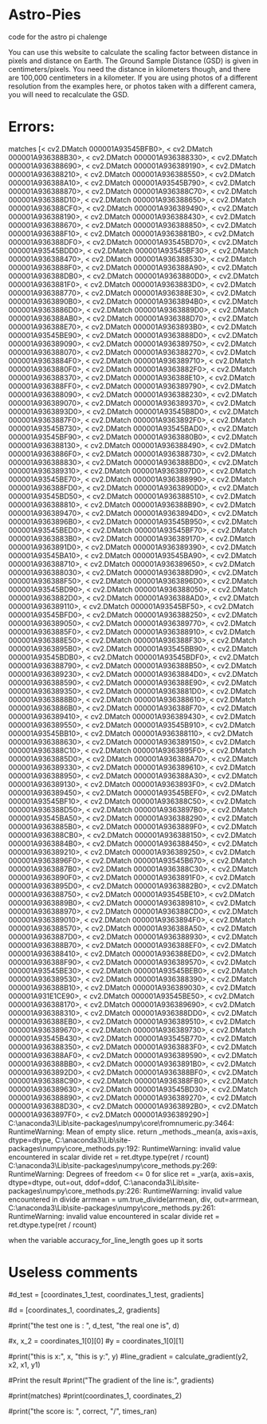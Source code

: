 # Astro-Pies
code for the astro pi chalenge

You can use this website to calculate the scaling factor between distance in pixels and distance on Earth. The Ground Sample Distance (GSD) is given in centimeters/pixels. You need the distance in kilometers though, and there are 100,000 centimeters in a kilometer. If you are using photos of a different resolution from the examples here, or photos taken with a different camera, you will need to recalculate the GSD.

# Errors:

matches [< cv2.DMatch 000001A93545BFB0>, < cv2.DMatch 000001A936388B30>, < cv2.DMatch 000001A936388330>, < cv2.DMatch 000001A936388690>, < cv2.DMatch 000001A936389190>, < cv2.DMatch 000001A936388210>, < cv2.DMatch 000001A936388550>, < cv2.DMatch 000001A936388A10>, < cv2.DMatch 000001A93545B790>, < cv2.DMatch 000001A936388870>, < cv2.DMatch 000001A936388C70>, < cv2.DMatch 000001A936388D10>, < cv2.DMatch 000001A936388650>, < cv2.DMatch 000001A936388CF0>, < cv2.DMatch 000001A936389490>, < cv2.DMatch 000001A936388190>, < cv2.DMatch 000001A936388430>, < cv2.DMatch 000001A936388670>, < cv2.DMatch 000001A936388850>, < cv2.DMatch 000001A936388F10>, < cv2.DMatch 000001A9363881B0>, < cv2.DMatch 000001A936388DF0>, < cv2.DMatch 000001A93545BD70>, < cv2.DMatch 000001A93545BDD0>, < cv2.DMatch 000001A93545BF30>, < cv2.DMatch 000001A936388470>, < cv2.DMatch 000001A936388530>, < cv2.DMatch 000001A9363888F0>, < cv2.DMatch 000001A936388A90>, < cv2.DMatch 000001A936388DB0>, < cv2.DMatch 000001A9363880D0>, < cv2.DMatch 000001A9363881F0>, < cv2.DMatch 000001A9363883D0>, < cv2.DMatch 000001A936388770>, < cv2.DMatch 000001A936388E30>, < cv2.DMatch 000001A9363890B0>, < cv2.DMatch 000001A9363894B0>, < cv2.DMatch 000001A9363886D0>, < cv2.DMatch 000001A9363889D0>, < cv2.DMatch 000001A936388AB0>, < cv2.DMatch 000001A936388D70>, < cv2.DMatch 000001A936388E70>, < cv2.DMatch 000001A9363893B0>, < cv2.DMatch 000001A93545BE90>, < cv2.DMatch 000001A9363888D0>, < cv2.DMatch 000001A936389090>, < cv2.DMatch 000001A936389750>, < cv2.DMatch 000001A936388070>, < cv2.DMatch 000001A936388270>, < cv2.DMatch 000001A9363884F0>, < cv2.DMatch 000001A936389710>, < cv2.DMatch 000001A9363880F0>, < cv2.DMatch 000001A9363882F0>, < cv2.DMatch 000001A936388370>, < cv2.DMatch 000001A936388E10>, < cv2.DMatch 000001A936388FF0>, < cv2.DMatch 000001A936389790>, < cv2.DMatch 000001A936388090>, < cv2.DMatch 000001A936388230>, < cv2.DMatch 000001A936389070>, < cv2.DMatch 000001A936389370>, < cv2.DMatch 000001A9363893D0>, < cv2.DMatch 000001A93545B8D0>, < cv2.DMatch 000001A9363887F0>, < cv2.DMatch 000001A9363892F0>, < cv2.DMatch 000001A93545B730>, < cv2.DMatch 000001A93545BAD0>, < cv2.DMatch 000001A93545BF90>, < cv2.DMatch 000001A9363880B0>, < cv2.DMatch 000001A936388130>, < cv2.DMatch 000001A936388490>, < cv2.DMatch 000001A9363886F0>, < cv2.DMatch 000001A936388730>, < cv2.DMatch 000001A936388830>, < cv2.DMatch 000001A936388BD0>, < cv2.DMatch 000001A936389310>, < cv2.DMatch 000001A9363897D0>, < cv2.DMatch 000001A93545BE70>, < cv2.DMatch 000001A936388990>, < cv2.DMatch 000001A936388FD0>, < cv2.DMatch 000001A9363890D0>, < cv2.DMatch 000001A93545BD50>, < cv2.DMatch 000001A936388510>, < cv2.DMatch 000001A936388810>, < cv2.DMatch 000001A936388B90>, < cv2.DMatch 000001A936389470>, < cv2.DMatch 000001A9363894D0>, < cv2.DMatch 000001A9363896B0>, < cv2.DMatch 000001A93545B950>, < cv2.DMatch 000001A93545BED0>, < cv2.DMatch 000001A93545BF70>, < cv2.DMatch 000001A9363883B0>, < cv2.DMatch 000001A936389170>, < cv2.DMatch 000001A9363891D0>, < cv2.DMatch 000001A936389390>, < cv2.DMatch 000001A93545BA10>, < cv2.DMatch 000001A93545BA90>, < cv2.DMatch 000001A936388710>, < cv2.DMatch 000001A936389650>, < cv2.DMatch 000001A936388030>, < cv2.DMatch 000001A936388D90>, < cv2.DMatch 000001A936388F50>, < cv2.DMatch 000001A9363896D0>, < cv2.DMatch 000001A93545BD90>, < cv2.DMatch 000001A936388050>, < cv2.DMatch 000001A9363882D0>, < cv2.DMatch 000001A936388AD0>, < cv2.DMatch 000001A936389110>, < cv2.DMatch 000001A93545BF50>, < cv2.DMatch 000001A93545BFD0>, < cv2.DMatch 000001A936388250>, < cv2.DMatch 000001A936389050>, < cv2.DMatch 000001A936389770>, < cv2.DMatch 000001A9363885F0>, < cv2.DMatch 000001A936388910>, < cv2.DMatch 000001A936388E50>, < cv2.DMatch 000001A936388F30>, < cv2.DMatch 000001A9363895B0>, < cv2.DMatch 000001A93545BB90>, < cv2.DMatch 000001A93545BDB0>, < cv2.DMatch 000001A93545BDF0>, < cv2.DMatch 000001A936388790>, < cv2.DMatch 000001A936388B50>, < cv2.DMatch 000001A936389230>, < cv2.DMatch 000001A9363884D0>, < cv2.DMatch 000001A936388590>, < cv2.DMatch 000001A936388E90>, < cv2.DMatch 000001A936389350>, < cv2.DMatch 000001A9363881D0>, < cv2.DMatch 000001A9363888B0>, < cv2.DMatch 000001A936388610>, < cv2.DMatch 000001A9363886B0>, < cv2.DMatch 000001A936388F70>, < cv2.DMatch 000001A936389410>, < cv2.DMatch 000001A936389430>, < cv2.DMatch 000001A936389550>, < cv2.DMatch 000001A93545B910>, < cv2.DMatch 000001A93545BB10>, < cv2.DMatch 000001A936388110>, < cv2.DMatch 000001A936388630>, < cv2.DMatch 000001A936389150>, < cv2.DMatch 000001A936388C10>, < cv2.DMatch 000001A9363895F0>, < cv2.DMatch 000001A9363885D0>, < cv2.DMatch 000001A936388A70>, < cv2.DMatch 000001A936389330>, < cv2.DMatch 000001A936389610>, < cv2.DMatch 000001A936388950>, < cv2.DMatch 000001A936388A30>, < cv2.DMatch 000001A936389130>, < cv2.DMatch 000001A9363893F0>, < cv2.DMatch 000001A936389450>, < cv2.DMatch 000001A93545BEF0>, < cv2.DMatch 000001A93545BF10>, < cv2.DMatch 000001A936388C50>, < cv2.DMatch 000001A936388D50>, < cv2.DMatch 000001A9363897B0>, < cv2.DMatch 000001A93545BA50>, < cv2.DMatch 000001A936388290>, < cv2.DMatch 000001A9363885B0>, < cv2.DMatch 000001A9363889F0>, < cv2.DMatch 000001A936388CB0>, < cv2.DMatch 000001A936388150>, < cv2.DMatch 000001A9363884B0>, < cv2.DMatch 000001A936388450>, < cv2.DMatch 000001A936389210>, < cv2.DMatch 000001A936389250>, < cv2.DMatch 000001A9363896F0>, < cv2.DMatch 000001A93545B670>, < cv2.DMatch 000001A9363887B0>, < cv2.DMatch 000001A936388C30>, < cv2.DMatch 000001A9363890F0>, < cv2.DMatch 000001A9363891F0>, < cv2.DMatch 000001A9363895D0>, < cv2.DMatch 000001A9363882B0>, < cv2.DMatch 000001A936388750>, < cv2.DMatch 000001A93545BE10>, < cv2.DMatch 000001A9363889B0>, < cv2.DMatch 000001A936389810>, < cv2.DMatch 000001A936388970>, < cv2.DMatch 000001A936388CD0>, < cv2.DMatch 000001A936389010>, < cv2.DMatch 000001A9363894F0>, < cv2.DMatch 000001A936388570>, < cv2.DMatch 000001A936388A50>, < cv2.DMatch 000001A9363887D0>, < cv2.DMatch 000001A936388930>, < cv2.DMatch 000001A936388B70>, < cv2.DMatch 000001A936388EF0>, < cv2.DMatch 000001A936388410>, < cv2.DMatch 000001A936388ED0>, < cv2.DMatch 000001A936388F90>, < cv2.DMatch 000001A936389570>, < cv2.DMatch 000001A93545BE30>, < cv2.DMatch 000001A93545BEB0>, < cv2.DMatch 000001A936389530>, < cv2.DMatch 000001A936388390>, < cv2.DMatch 000001A936388B10>, < cv2.DMatch 000001A936389030>, < cv2.DMatch 000001A931E1CE90>, < cv2.DMatch 000001A93545BE50>, < cv2.DMatch 000001A936388170>, < cv2.DMatch 000001A936389690>, < cv2.DMatch 000001A936388310>, < cv2.DMatch 000001A936388DD0>, < cv2.DMatch 000001A936388EB0>, < cv2.DMatch 000001A936389510>, < cv2.DMatch 000001A936389670>, < cv2.DMatch 000001A936389730>, < cv2.DMatch 000001A93545B430>, < cv2.DMatch 000001A93545B770>, < cv2.DMatch 000001A936388350>, < cv2.DMatch 000001A9363883F0>, < cv2.DMatch 000001A936388AF0>, < cv2.DMatch 000001A936389590>, < cv2.DMatch 000001A936388BB0>, < cv2.DMatch 000001A9363891B0>, < cv2.DMatch 000001A9363892D0>, < cv2.DMatch 000001A936388BF0>, < cv2.DMatch 000001A936388C90>, < cv2.DMatch 000001A936388FB0>, < cv2.DMatch 000001A936389630>, < cv2.DMatch 000001A93545BD30>, < cv2.DMatch 000001A936388890>, < cv2.DMatch 000001A936389270>, < cv2.DMatch 000001A936388D30>, < cv2.DMatch 000001A9363892B0>, < cv2.DMatch 000001A9363897F0>, < cv2.DMatch 000001A936389290>]
C:\anaconda3\Lib\site-packages\numpy\core\fromnumeric.py:3464: RuntimeWarning: Mean of empty slice.
  return _methods._mean(a, axis=axis, dtype=dtype,
C:\anaconda3\Lib\site-packages\numpy\core\_methods.py:192: RuntimeWarning: invalid value encountered in scalar divide
  ret = ret.dtype.type(ret / rcount)
C:\anaconda3\Lib\site-packages\numpy\core\_methods.py:269: RuntimeWarning: Degrees of freedom <= 0 for slice
  ret = _var(a, axis=axis, dtype=dtype, out=out, ddof=ddof,
C:\anaconda3\Lib\site-packages\numpy\core\_methods.py:226: RuntimeWarning: invalid value encountered in divide
  arrmean = um.true_divide(arrmean, div, out=arrmean,
C:\anaconda3\Lib\site-packages\numpy\core\_methods.py:261: RuntimeWarning: invalid value encountered in scalar divide
  ret = ret.dtype.type(ret / rcount)

when the variable accuracy_for_line_length goes up it sorts 

# Useless comments


#d_test = [coordinates_1_test, coordinates_1_test, gradients]

#d = [coordinates_1, coordinates_2, gradients]


#print("the test one is : ", d_test, "the real one is", d)


#x, x_2 = coordinates_1[0][0]
#y = coordinates_1[0][1]

#print("this is x:", x, "this is y:", y)
#line_gradient = calculate_gradient(y2, x2, x1, y1)

#Print the result
#print("The gradient of the line is:", gradients)

#print(matches)
#print(coordinates_1, coordinates_2)

#print("the score is: ", correct, "/", times_ran)
